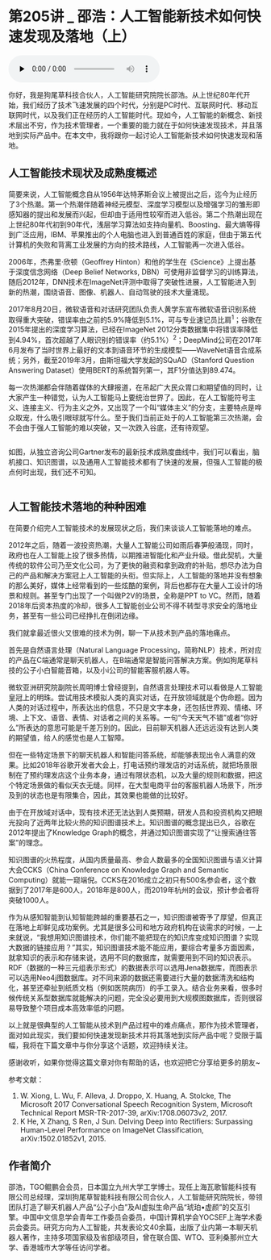 # 第205讲 _ 邵浩：人工智能新技术如何快速发现及落地（上）

<audio id="audio" title="第205讲 | 邵浩：人工智能新技术如何快速发现及落地（上）" controls="" preload="none"><source id="mp3" src="https://static001.geekbang.org/resource/audio/99/3d/992500f650952a0d567ca8b30836403d.mp3"></audio>

你好，我是狗尾草科技合伙人，人工智能研究院院长邵浩。从上世纪80年代开始，我们经历了技术飞速发展的四个时代，分别是PC时代、互联网时代、移动互联网时代，以及我们正在经历的人工智能时代。现如今，人工智能的新概念、新技术层出不穷，作为技术管理者，一个重要的能力就在于如何快速发现技术，并且落地到实际产品中。在本文中，我将跟你一起讨论人工智能新技术如何快速发现和落地。

## 人工智能技术现状及成熟度概述

简要来说，人工智能概念自从1956年达特茅斯会议上被提出之后，迄今为止经历了3个热潮。第一个热潮伴随着神经元模型、深度学习模型以及增强学习的雏形即感知器的提出和发展而兴起，但却由于适用性较窄而进入低谷。第二个热潮出现在上世纪80年代初到90年代，浅层学习算法如支持向量机、Boosting、最大熵等得到广泛应用，IBM、苹果推出的个人电脑也进入到普通百姓的家庭，但由于第五代计算机的失败和背离工业发展的方向的技术路线，人工智能再一次进入低谷。

2006年，杰弗里·欣顿（Geoffrey Hinton）和他的学生在《Science》上提出基于深度信念网络（Deep Belief Networks, DBN）可使用非监督学习的训练算法，随后2012年，DNN技术在ImageNet评测中取得了突破性进展，人工智能进入到新的热潮，围绕语音、图像、机器人、自动驾驶的技术大量涌现。

2017年8月20日，微软语音和对话研究团队负责人黄学东宣布微软语音识别系统取得重大突破，错误率由之前的5.9%降低到5.1%，可与专业速记员比肩<sup>1</sup>；谷歌在2015年提出的深度学习算法，已经在ImageNet 2012分类数据集中将错误率降低到4.94%，首次超越了人眼识别的错误率（约5.1%）<sup>2</sup>；DeepMind公司在2017年6月发布了当时世界上最好的文本到语音环节的生成模型——WaveNet语音合成系统；另外，截至2019年3月，由斯坦福大学发起的SQuAD（Stanford Question Answering Dataset）使用BERT的系统暂列第一，其F1分值达到89.474。

每一次热潮都会伴随着媒体的大肆报道，在吊起广大民众胃口和期望值的同时，让大家产生一种错觉，认为人工智能马上要统治世界了。因此，在人工智能符号主义、连接主义、行为主义之外，又出现了一个叫“媒体主义”的分支，主要特点是哗众取宠，什么吸引眼球就写什么。至于我们当前正处于的人工智能第三次热潮，会不会由于强人工智能的难以突破，又一次跌入谷底，还有待观望。

<img src="https://static001.geekbang.org/resource/image/38/ac/38d197a5f09aae28d8075c25410db4ac.jpg" alt="">

如图，从独立咨询公司Gartner发布的最新技术成熟度曲线中，我们可以看出，脑机接口、知识图谱，以及通用人工智能技术都有了快速的发展，但强人工智能的极点何时出现，我们还不可知。

<img src="https://static001.geekbang.org/resource/image/c4/20/c4a9b9c66dfb44d1060cf1e75ad21a20.jpg" alt="">

## 人工智能技术落地的种种困难

在简要介绍完人工智能技术的发展现状之后，我们来谈谈人工智能落地的难点。

2012年之后，随着一波投资热潮，大量人工智能公司如雨后春笋般涌现，同时，政府也在人工智能上投了很多热情，以期推进智能化和产业升级。借此契机，大量传统的软件公司乃至文化公司，为了更快的融资和拿到政府的补贴，想尽办法为自己的产品和解决方案冠上人工智能的头衔。但实际上，人工智能的落地并没有想象的那么美好，媒体上经常看到的一些炫酷的案例，背后也都存在大量人工设计的场景和规则。甚至专门出现了一个叫做P2V的场景，全称是PPT to VC。然而，随着2018年后资本热度的冷却，很多人工智能创业公司不得不转型寻求安全的落地业务，甚至有一些公司已经挣扎在倒闭边缘。

我们就拿最近很火又很难的技术为例，聊一下从技术到产品的落地痛点。

首先是自然语言处理（Natural Language Processing，简称NLP）技术，所对应的产品在C端通常是聊天机器人，在B端通常是智能问答解决方案。例如狗尾草科技的公子小白智能音箱，以及小i公司的智能客服机器人等。

微软亚洲研究院副院长周明博士曾经提到，自然语言处理技术可以看做是人工智能皇冠上的明珠。尝试用技术模拟人类的真实对话，在开放领域就是个伪命题。因为人类的对话过程中，所表达出的信息，不只是文字本身，还包括世界观、情绪、环境、上下文、语音、表情、对话者之间的关系等。一句“今天天气不错”或者“你好么”所表达的意思可能是千差万别的。因此，目前聊天机器人还远远没有达到人类的期望值，给人的感觉也是人工智障。

但在一些特定场景下的聊天机器人和智能问答系统，却能够表现出令人满意的效果。比如2018年谷歌开发者大会上，打电话预约理发店的对话系统，就把场景限制在了预约理发店这个业务本身，通过有限状态机，以及大量的规则和数据，把这个特定场景做的看似天衣无缝。同样，在大型电商平台的客服机器人场景下，所涉及到的状态也是有限集合，因此，其效果也能做的比较好。

由于在开放域对话中，现有技术还无法达到人类预期，研发人员和投资机构又把眼光投向了近两年比较火热的知识图谱技术上。知识图谱的概念提出已久，谷歌在2012年提出了Knowledge Graph的概念，并通过知识图谱实现了“让搜索通往答案”的理念。

知识图谱的火热程度，从国内质量最高、参会人数最多的全国知识图谱与语义计算大会CCKS（China Conference on Knowledge Graph and Semantic Computing）就能一窥端倪。CCKS在2016成立之初只有500名参会者，这个数据到了2017年是600人，2018年是800人，而2019年杭州的会议，预计参会者将突破1000人。

作为从感知智能到认知智能跨越的重要基石之一，知识图谱被寄予了厚望，但真正在落地上却鲜见成功案例。尤其是很多公司和地方政府机构在谈需求的时候，一上来就说，“我想用知识图谱技术，你们能不能把现在的知识库变成知识图谱？实现大数据的链接应用？”其实，知识图谱技术能不能应用，要综合考量多方面因素，就拿知识的表示和存储来说，选用不同的数据库，就需要用到不同的知识表示。RDF（数据的一种三元组表示形式）的数据表示可以选用Jena数据库，而图表示可以选用Neo4j图数据库。对不同来源的数据还需要进行大量的数据清洗和结构化，甚至还牵扯到纸质文档（例如医院病历）的手工录入。结合业务来看，很多时候传统关系型数据库就能解决的问题，完全没必要用到大规模图数据库，否则很容易导致整个项目成本高效率低的问题。

以上就是很典型的人工智能从技术到产品过程中的难点痛点，那作为技术管理者，面对如此现实，我们要如何快速发现新技术并将其落地到实际产品中呢？受限于篇幅，我将在下篇文章中与你分享这个话题，欢迎持续关注。

感谢收听，如果你觉得这篇文章对你有帮助的话，也欢迎把它分享给更多的朋友~

参考文献：

1. W. Xiong, L. Wu, F. Alleva, J. Droppo, X. Huang, A. Stolcke, The Microsoft 2017 Conversational Speech Recognition System, Microsoft Technical Report MSR-TR-2017-39, arXiv:1708.06073v2, 2017.
1. K He, X Zhang, S Ren, J Sun. Delving Deep into Rectifiers: Surpassing Human-Level Performance on ImageNet Classification, arXiv:1502.01852v1, 2015.

## 作者简介

邵浩，TGO鲲鹏会会员，日本国立九州大学工学博士。现任上海瓦歌智能科技有限公司总经理，深圳狗尾草智能科技有限公司合伙人，人工智能研究院院长，带领团队打造了聊天机器人产品“公子小白”及AI虚拟生命产品“琥珀•虚颜”的交互引擎。中国中文信息学会青年工作委员会委员，中国计算机学会YOCSEF上海学术委员会委员。研究方向为人工智能，共发表论文40余篇，出版了业内第一本聊天机器人著作，主持多项国家级及省部级项目，曾在联合国、WTO、亚利桑那州立大学、香港城市大学等任访问学者。


